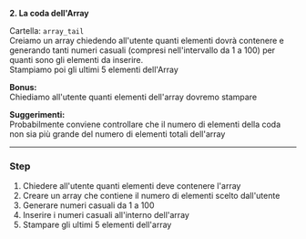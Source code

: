 **2. La coda dell'Array**

Cartella: `array_tail`  
Creiamo un array chiedendo all'utente quanti elementi dovrà contenere e generando tanti numeri casuali (compresi nell'intervallo da 1 a 100) per quanti sono gli elementi da inserire.  
Stampiamo poi gli ultimi 5 elementi dell'Array

**Bonus:**  
Chiediamo all'utente quanti elementi dell'array dovremo stampare

**Suggerimenti:**  
Probabilmente conviene controllare che il numero di elementi della coda non sia più grande del numero di elementi totali dell'array

<hr>

### Step

1. Chiedere all'utente quanti elementi deve contenere l'array
1. Creare un array che contiene il numero di elementi scelto dall'utente
1. Generare numeri casuali da 1 a 100
1. Inserire i numeri casuali all'interno dell'array
1. Stampare gli ultimi 5 elementi dell'array